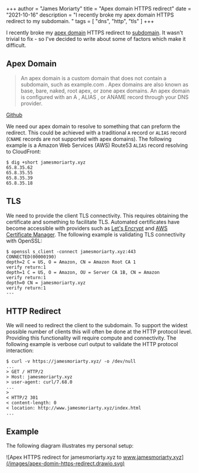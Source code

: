 +++
author = "James Moriarty"
title = "Apex domain HTTPS redirect"
date = "2021-10-16"
description = "I recently broke my apex domain HTTPS redirect to my subdomain. "
tags = [
  "dns",
  "http",
  "tls"
]
+++

I recently broke my [apex domain](https://jamesmoriarty.xyz) HTTPS redirect to [subdomain](https://www.jamesmoriarty.xyz). It wasn't trivial to fix - so I've decided to write about some of factors which make it difficult.

## Apex Domain

> An apex domain is a custom domain that does not contain a subdomain, such as example.com . Apex domains are also known as base, bare, naked, root apex, or zone apex domains. An apex domain is configured with an A , ALIAS , or ANAME record through your DNS provider.

[Github](https://docs.github.com/en/pages/configuring-a-custom-domain-for-your-github-pages-site/about-custom-domains-and-github-pages#using-an-apex-domain-for-your-github-pages-site)

We need our apex domain to resolve to something that can preform the redirect. This could be achieved with a traditional `A` record or `ALIAS` record (`CNAME` records are not supported with apex domains). The following example is a Amazon Web Services (AWS) Route53 `ALIAS` record resolving to CloudFront:

```
$ dig +short jamesmoriarty.xyz
65.8.35.62
65.8.35.55
65.8.35.39
65.8.35.18
```

## TLS

We need to provide the client TLS connectivity. This requires obtaining the certificate and something to facilitate TLS. Automated certificates have become accessible with providers such as [Let's Encrypt](https://letsencrypt.org/) and [AWS Certificate Manager](https://aws.amazon.com/certificate-manager/). The following example is validating TLS connectivity with OpenSSL:

```
$ openssl s_client -connect jamesmoriarty.xyz:443
CONNECTED(00000190)
depth=2 C = US, O = Amazon, CN = Amazon Root CA 1
verify return:1
depth=1 C = US, O = Amazon, OU = Server CA 1B, CN = Amazon
verify return:1
depth=0 CN = jamesmoriarty.xyz
verify return:1
---
```

## HTTP Redirect

We will need to redirect the client to the subdomain. To support the widest possible number of clients this will often be done at the HTTP protocol level. Providing this functionality will require compute and connectivity. The following example is verbose curl output to validate the HTTP protocol interaction:

```
$ curl -v https://jamesmoriarty.xyz/ -o /dev/null
...
> GET / HTTP/2
> Host: jamesmoriarty.xyz
> user-agent: curl/7.68.0
...
>
< HTTP/2 301
< content-length: 0
< location: http://www.jamesmoriarty.xyz/index.html
...
```

## Example

The following diagram illustrates my personal setup:

![Apex HTTPS redirect for jamesmoriarty.xyz to www.jamesmoriarty.xyz](/images/apex-domin-https-redirect.drawio.svg)
